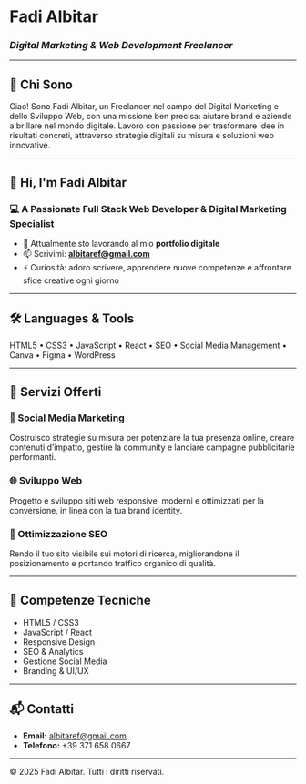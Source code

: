 # Fadi Albitar  
### *Digital Marketing & Web Development Freelancer*

---

## 👤 Chi Sono

Ciao! Sono Fadi Albitar, un Freelancer nel campo del Digital Marketing e dello Sviluppo Web, con una missione ben precisa: aiutare brand e aziende a brillare nel mondo digitale. Lavoro con passione per trasformare idee in risultati concreti, attraverso strategie digitali su misura e soluzioni web innovative.

---

## 👋 Hi, I'm Fadi Albitar  
### 💻 A Passionate Full Stack Web Developer & Digital Marketing Specialist

- 🔭 Attualmente sto lavorando al mio **portfolio digitale**
- 📫 Scrivimi: **albitaref@gmail.com**
- ⚡ Curiosità: adoro scrivere, apprendere nuove competenze e affrontare sfide creative ogni giorno

---

## 🛠️ Languages & Tools

HTML5 • CSS3 • JavaScript • React • SEO • Social Media Management • Canva • Figma • WordPress

---

## 💼 Servizi Offerti

### 📱 Social Media Marketing  
Costruisco strategie su misura per potenziare la tua presenza online, creare contenuti d’impatto, gestire la community e lanciare campagne pubblicitarie performanti.

### 🌐 Sviluppo Web  
Progetto e sviluppo siti web responsive, moderni e ottimizzati per la conversione, in linea con la tua brand identity.

### 🚀 Ottimizzazione SEO  
Rendo il tuo sito visibile sui motori di ricerca, migliorandone il posizionamento e portando traffico organico di qualità.

---

## 🧠 Competenze Tecniche

- HTML5 / CSS3  
- JavaScript / React  
- Responsive Design  
- SEO & Analytics  
- Gestione Social Media  
- Branding & UI/UX

---

## 📬 Contatti

- **Email:** albitaref@gmail.com  
- **Telefono:** +39 371 658 0667

---

© 2025 Fadi Albitar. Tutti i diritti riservati.

